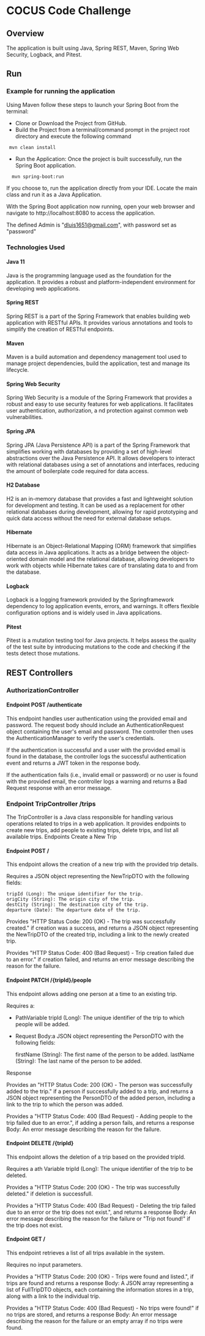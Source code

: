 # COCUS Code Challenge

## Overview

The application is built using Java, Spring REST, Maven, Spring Web Security, Logback, and Pitest.

## Run

### Example for running the application
Using Maven follow these steps to launch your Spring Boot from the terminal:
- Clone or Download the Project from GitHub.
- Build the Project from a terminal/command prompt in the project root directory and execute the following command
```
 mvn clean install
```
- Run the Application: Once the project is built successfully, run the Spring Boot application.
```
  mvn spring-boot:run
```
If you choose to, run the application directly from your IDE. Locate the main class and run it as a Java Application.

With the Spring Boot application now running, open your web browser and navigate 
to http://localhost:8080 to access the application.

The defined Admin is "dluis1651@gmail.com", with password set as "password"

### Technologies Used
 #### Java 11
Java is the programming language used as the foundation for the application. 
It provides a robust and platform-independent environment for developing web applications.

#### Spring REST
Spring REST is a part of the Spring Framework that enables building web application with RESTful APIs. 
It provides various annotations and tools to simplify the creation of RESTful endpoints.

#### Maven
Maven is a build automation and dependency management tool used to manage project dependencies, 
build the application, test and manage its lifecycle.

#### Spring Web Security
Spring Web Security is a module of the Spring Framework that provides a robust and easy to use 
security features for web applications. It facilitates user authentication, authorization, a
nd protection against common web vulnerabilities.

#### Spring JPA
Spring JPA (Java Persistence API) is a part of the Spring Framework that simplifies working with databases by providing
a set of high-level abstractions over the Java Persistence API. It allows developers to interact with relational
databases using a set of annotations and interfaces, reducing the amount of boilerplate code required for data access.

#### H2 Database
H2 is an in-memory database that provides a fast and lightweight solution for development and testing. It can be used 
as a replacement for other relational databases during development, allowing for rapid prototyping and quick
data access without the need for external database setups.

#### Hibernate
Hibernate is an Object-Relational Mapping (ORM) framework that simplifies data access in Java applications. 
It acts as a bridge between the object-oriented domain model and the relational database, 
allowing developers to work with objects while Hibernate takes care of translating data to and from the database.

#### Logback
Logback is a logging framework provided by the Springframework dependency to log application events, errors, and warnings. 
It offers flexible configuration options and is widely used in Java applications.

#### Pitest
Pitest is a mutation testing tool for Java projects. It helps assess the quality of 
the test suite by introducing mutations to the code and checking if the tests detect those mutations.


## REST Controllers

### AuthorizationController 
####  Endpoint POST /authenticate
This endpoint handles user authentication using the provided email and password. 
The request body should include an AuthenticationRequest object containing the user's email and password. 
The controller then uses the AuthenticationManager to verify the user's credentials.

If the authentication is successful and a user with the provided email is found in the database, 
the controller logs the successful authentication event and returns a JWT token in the response body.

If the authentication fails (i.e., invalid email or password) or no user is found with the provided email, 
the controller logs a warning and returns a Bad Request response with an error message.

### Endpoint TripController /trips

The TripController is a Java class responsible for handling various operations related to trips 
in a web application. It provides endpoints to create new trips, add people to existing trips, 
delete trips, and list all available trips.
Endpoints
Create a New Trip

#### Endpoint POST /

This endpoint allows the creation of a new trip with the provided trip details.

Requires a JSON object representing the NewTripDTO with the following fields:

    tripId (Long): The unique identifier for the trip.
    origCity (String): The origin city of the trip.
    destCity (String): The destination city of the trip.
    departure (Date): The departure date of the trip.

Provides "HTTP Status Code: 200 (OK) - The trip was successfully created." if creation was a success,
and returns a JSON object representing the NewTripDTO of the created trip, including a link to the newly created trip.
    
Provides "HTTP Status Code: 400 (Bad Request) - Trip creation failed due to an error." if creation failed,
and returns an error message describing the reason for the failure.

####  Endpoint PATCH /{tripId}/people

This endpoint allows adding one person at a time to an existing trip.

Requires a:
- PathVariable tripId (Long): The unique identifier of the trip to which people will be added.

- Request Body:a JSON object representing the PersonDTO with the following fields:

    firstName (String): The first name of the person to be added.
    lastName (String): The last name of the person to be added.

Response

Provides an "HTTP Status Code: 200 (OK) - The person was successfully added to the trip." if a person if successfully
added to a trip, and returns a JSON object representing the PersonDTO of the added person, including a link 
to the trip to which the person was added.

Provides a "HTTP Status Code: 400 (Bad Request) - Adding people to the trip failed due to an error.", if adding a person
fails, and returns a response Body: An error message describing the reason for the failure.


#### Endpoint DELETE /{tripId}

This endpoint allows the deletion of a trip based on the provided tripId.

Requires a ath Variable tripId (Long): The unique identifier of the trip to be deleted.

Provides a "HTTP Status Code: 200 (OK) - The trip was successfully deleted." if deletion is successfull.

Provides a "HTTP Status Code: 400 (Bad Request) - Deleting the trip failed due to an error or the trip does not exist.",
    and returns a response Body: An error message describing the reason for the failure or "Trip not found!" if the 
trip does not exist.


#### Endpoint GET /

This endpoint retrieves a list of all trips available in the system.

Requires no input parameters.

Provides a "HTTP Status Code: 200 (OK) - Trips were found and listed.", if trips are found and returns a 
response Body: A JSON array representing a list of FullTripDTO objects, each containing the information stores in a trip,
along with a link to the individual trip.
    
Provides a "HTTP Status Code: 400 (Bad Request) - No trips were found!" if no trips are stored, and returns
a response Body: An error message describing the reason for the failure or an empty array if no trips were found.
